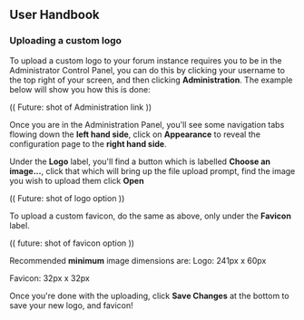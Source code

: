 ## User Handbook
### Uploading a custom logo

To upload a custom logo to your forum instance requires you to be in the Administrator Control Panel, you can do this by clicking your username to the top right of your screen, and then clicking **Administration**. The example below will show you how this is done:

(( Future: shot of Administration link ))

Once you are in the Administration Panel, you'll see some navigation tabs flowing down the **left hand side**, click on **Appearance** to reveal the configuration page to the **right hand side**.

Under the **Logo** label, you'll find a button which is labelled **Choose an image...**, click that which will bring up the file upload prompt, find the image you wish to upload them click **Open**

(( Future: shot of logo option ))

To upload a custom favicon, do the same as above, only under the **Favicon** label.

(( future: shot of favicon option ))

Recommended **minimum** image dimensions are:
Logo: 241px x 60px

Favicon: 32px x 32px

Once you're done with the uploading, click **Save Changes** at the bottom to save your new logo, and favicon!
